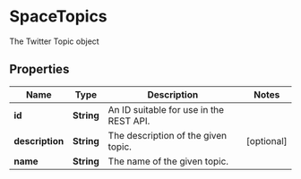 

# SpaceTopics

The Twitter Topic object

## Properties

Name | Type | Description | Notes
------------ | ------------- | ------------- | -------------
**id** | **String** | An ID suitable for use in the REST API. | 
**description** | **String** | The description of the given topic. |  [optional]
**name** | **String** | The name of the given topic. | 



